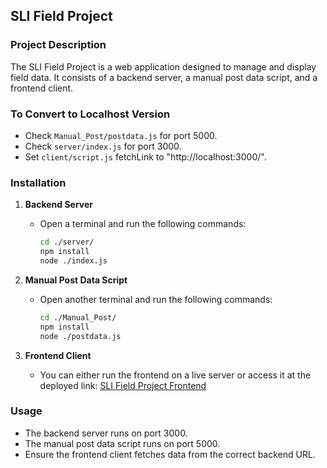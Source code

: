 ## SLI Field Project

### Project Description
The SLI Field Project is a web application designed to manage and display field data. It consists of a backend server, a manual post data script, and a frontend client.

### To Convert to Localhost Version
- Check `Manual_Post/postdata.js` for port 5000.
- Check `server/index.js` for port 3000.
- Set `client/script.js` fetchLink to "http://localhost:3000/".

### Installation

1. **Backend Server**
    - Open a terminal and run the following commands:
      ```sh
      cd ./server/
      npm install
      node ./index.js
      ```

2. **Manual Post Data Script**
    - Open another terminal and run the following commands:
      ```sh
      cd ./Manual_Post/
      npm install
      node ./postdata.js
      ```

3. **Frontend Client**
    - You can either run the frontend on a live server or access it at the deployed link: [SLI Field Project Frontend](https://sli-field-project-frontend.vercel.app/)

### Usage
- The backend server runs on port 3000.
- The manual post data script runs on port 5000.
- Ensure the frontend client fetches data from the correct backend URL.

